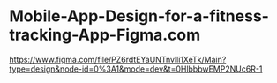 # Mobile-App-Design-for-a-fitness-tracking-App-Figma.com

https://www.figma.com/file/PZ6rdtEYaUNTnvlli1XeTk/Main?type=design&node-id=0%3A1&mode=dev&t=0HlbbbwEMP2NUc6R-1

